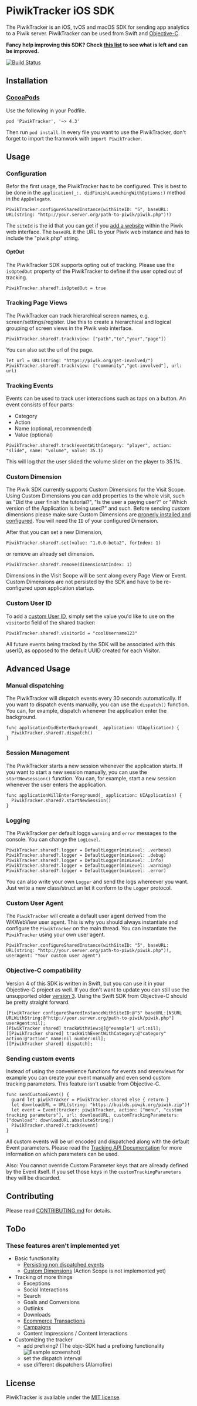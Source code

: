 # PiwikTracker iOS SDK

The PiwikTracker is an iOS, tvOS and macOS SDK for sending app analytics to a Piwik server. PiwikTracker can be used from Swift and [Objective-C](#objective-c-compatibility).

**Fancy help improving this SDK? Check [this list](https://github.com/piwik/piwik-sdk-ios/issues?utf8=✓&q=is%3Aopen%20is%3Aissue%20label%3Adiscussion%20label%3Aswift3) to see what is left and can be improved.**

[![Build Status](https://travis-ci.org/piwik/piwik-sdk-ios.svg?branch=develop)](https://travis-ci.org/piwik/piwik-sdk-ios)

## Installation
### [CocoaPods](https://cocoapods.org)

Use the following in your Podfile.

```
pod 'PiwikTracker', '~> 4.3'
```

Then run `pod install`. In every file you want to use the PiwikTracker, don't forget to import the framwork with `import PiwikTracker`.

## Usage
### Configuration

Befor the first usage, the PiwikTracker has to be configured. This is best to be done in the `application(_:, didFinishLaunchingWithOptions:)` method in the `AppDelegate`.

```
PiwikTracker.configureSharedInstance(withSiteID: "5", baseURL: URL(string: "http://your.server.org/path-to-piwik/piwik.php")!)
```

The `siteId` is the id that you can get if you [add a website](https://piwik.org/docs/manage-websites/#add-a-website) within the Piwik web interface. The `baseURL` it the URL to your Piwik web instance and has to include the "piwik.php" string.

#### OptOut

The PiwikTracker SDK supports opting out of tracking. Please use the `isOptedOut` property of the PiwikTracker to define if the user opted out of tracking.

```
PiwikTracker.shared?.isOptedOut = true
```

### Tracking Page Views

The PiwikTracker can track hierarchical screen names, e.g. screen/settings/register. Use this to create a hierarchical and logical grouping of screen views in the Piwik web interface.

```
PiwikTracker.shared?.track(view: ["path","to","your","page"])
```

You can also set the url of the page.
```
let url = URL(string: "https://piwik.org/get-involved/")
PiwikTracker.shared?.track(view: ["community","get-involved"], url: url)
```

### Tracking Events

Events can be used to track user interactions such as taps on a button. An event consists of four parts:

- Category
- Action
- Name (optional, recommended)
- Value (optional)

```
PiwikTracker.shared?.track(eventWithCategory: "player", action: "slide", name: "volume", value: 35.1)
```

This will log that the user slided the volume slider on the player to 35.1%.

### Custom Dimension

The Piwik SDK currently supports Custom Dimensions for the Visit Scope. Using Custom Dimensions you can add properties to the whole visit, such as "Did the user finish the tutorial?", "Is the user a paying user?" or "Which version of the Application is being used?" and such. Before sending custom dimensions please make sure Custom Dimensions are [properly installed and configured](https://piwik.org/docs/custom-dimensions/). You will need the `ID` of your configured Dimension.

After that you can set a new Dimension,

```
PiwikTracker.shared?.set(value: "1.0.0-beta2", forIndex: 1)
```

or remove an already set dimension.

```
PiwikTracker.shared?.remove(dimensionAtIndex: 1)
```

Dimensions in the Visit Scope will be sent along every Page View or Event. Custom Dimensions are not persisted by the SDK and have to be re-configured upon application startup.

### Custom User ID

To add a [custom User ID](https://piwik.org/docs/user-id/), simply set the value you'd like to use on the `visitorId` field of the shared tracker:

```
PiwikTracker.shared?.visitorId = "coolUsername123"
```

All future events being tracked by the SDK will be associated with this userID, as opposed to the default UUID created for each Visitor.

## Advanced Usage
### Manual dispatching

The PiwikTracker will dispatch events every 30 seconds automatically. If you want to dispatch events manually, you can use the `dispatch()` function. You can, for example, dispatch whenever the application enter the background.

```
func applicationDidEnterBackground(_ application: UIApplication) {
  PiwikTracker.shared?.dispatch()
}
```

### Session Management

The PiwikTracker starts a new session whenever the application starts. If you want to start a new session manually, you can use the `startNewSession()` function. You can, for example, start a new session whenever the user enters the application.

```
func applicationWillEnterForeground(_ application: UIApplication) {
  PiwikTracker.shared?.startNewSession()
}
```

### Logging

The PiwikTracker per default loggs `warning` and `error` messages to the console. You can change the `LogLevel`.

```
PiwikTracker.shared?.logger = DefaultLogger(minLevel: .verbose)
PiwikTracker.shared?.logger = DefaultLogger(minLevel: .debug)
PiwikTracker.shared?.logger = DefaultLogger(minLevel: .info)
PiwikTracker.shared?.logger = DefaultLogger(minLevel: .warning)
PiwikTracker.shared?.logger = DefaultLogger(minLevel: .error)
```

You can also write your own `Logger` and send the logs whereever you want. Just write a new class/struct an let it conform to the `Logger` protocol.

### Custom User Agent
The `PiwikTracker` will create a default user agent derived from the WKWebView user agent. This is why you should always instantiate and configure the `PiwikTracker` on the main thread.
You can instantiate the `PiwikTracker` using your own user agent.

```
PiwikTracker.configureSharedInstance(withSiteID: "5", baseURL: URL(string: "http://your.server.org/path-to-piwik/piwik.php")!, userAgent: "Your custom user agent")
```

### Objective-C compatibility

Version 4 of this SDK is written in Swift, but you can use it in your Objective-C project as well. If you don't want to update you can still use the unsupported older [version 3](https://github.com/piwik/piwik-sdk-ios/tree/version-3). Using the Swift SDK from Objective-C should be pretty straight forward.

```
[PiwikTracker configureSharedInstanceWithSiteID:@"5" baseURL:[NSURL URLWithString:@"http://your.server.org/path-to-piwik/piwik.php"] userAgent:nil];
[PiwikTracker shared] trackWithView:@[@"example"] url:nil];
[[PiwikTracker shared] trackWithEventWithCategory:@"category" action:@"action" name:nil number:nil];
[[PiwikTracker shared] dispatch];
```

### Sending custom events

Instead of using the convenience functions for events and sreenviews for example you can create your event manually and even send custom tracking parameters. This feature isn't usable from Objective-C.

```
func sendCustomEvent() {
  guard let piwikTracker = PiwikTracker.shared else { return }
  let downloadURL = URL(string: "https://builds.piwik.org/piwik.zip")!
  let event = Event(tracker: piwikTracker, action: ["menu", "custom tracking parameters"], url: downloadURL, customTrackingParameters: ["download": downloadURL.absoluteString])
  PiwikTracker.shared?.track(event)
}
```

All custom events will be url encoded and dispatched along with the default Event parameters. Please read the [Tracking API Documentation](https://developer.piwik.org/api-reference/tracking-api) for more information on which parameters can be used.

Also: You cannot override Custom Parameter keys that are allready defined by the Event itself. If you set those keys in the `customTrackingParameters` they will be discarded.

## Contributing
Please read [CONTRIBUTING.md](https://github.com/piwik/piwik-sdk-ios/blob/swift3/CONTRIBUTING.md) for details.

## ToDo
### These features aren't implemented yet

- Basic functionality
  - [Persisting non dispatched events](https://github.com/piwik/piwik-sdk-ios/issues/137)
  - [Custom Dimensions](https://github.com/piwik/piwik-sdk-ios/issues/111) (Action Scope is not implemented yet)
- Tracking of more things
  - Exceptions
  - Social Interactions
  - Search
  - Goals and Conversions
  - Outlinks
  - Downloads
  - [Ecommerce Transactions](https://github.com/piwik/piwik-sdk-ios/issues/110)
  - [Campaigns](https://github.com/piwik/piwik-sdk-ios/issues/109)
  - Content Impressions / Content Interactions
- Customizing the tracker
  - add prefixing? (The objc-SDK had a prefixing functionality ![Example screenshot](http://piwik.github.io/piwik-sdk-ios/piwik_prefixing.png))
  - set the dispatch interval
  - use different dispatchers (Alamofire)

## License

PiwikTracker is available under the [MIT license](LICENSE.md).
